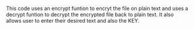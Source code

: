 This code uses an encrypt funtion to encryt the file on plain text and uses a decrypt funtion to decrypt the encrypted file back to plain text.
It also allows user to enter their desired text and also the KEY.
